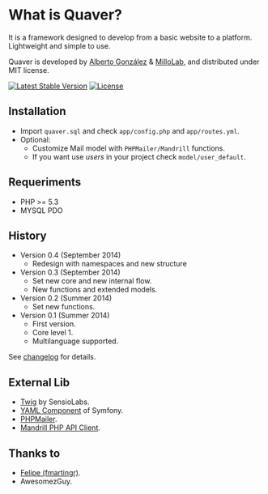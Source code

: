 What is Quaver?
===============
It is a framework designed to develop from a basic website to a platform. Lightweight and simple to use.

Quaver is developed by [Alberto González](https://github.com/albertogonzcat) & [MilloLab](http://millolab.com), and distributed under MIT license.

[![Latest Stable Version](https://poser.pugx.org/millolab/quaver/v/stable.svg)](https://packagist.org/packages/millolab/quaver) [![License](https://poser.pugx.org/millolab/quaver/license.svg)](https://packagist.org/packages/millolab/quaver)

Installation
------------
* Import `quaver.sql` and check `app/config.php` and `app/routes.yml`.
* Optional: 
	* Customize Mail model with `PHPMailer/Mandrill` functions.
	* If you want use *users* in your project check `model/user_default`.

Requeriments
------------
* PHP >= 5.3
* MYSQL PDO

History
-------
* Version 0.4 (September 2014)
	* Redesign with namespaces and new structure
* Version 0.3 (September 2014)
	* Set new core and new internal flow.
	* New functions and extended models.
* Version 0.2 (Summer 2014)
	* Set new functions.
* Version 0.1 (Summer 2014)
	* First version.
	* Core level 1.
	* Multilanguage supported.

See [changelog](https://github.com/MilloLab/quaver/blob/master/changelog.md) for details.


External Lib
------------
* [Twig](http://twig.sensiolabs.org/) by SensioLabs.
* [YAML Component](http://symfony.com/doc/current/components/yaml/introduction.html) of Symfony.
* [PHPMailer](https://github.com/PHPMailer/PHPMailer).
* [Mandrill PHP API Client](https://mandrillapp.com/api/docs/).

Thanks to
---------
* [Felipe (fmartingr)](https://github.com/fmartingr).
* AwesomezGuy.